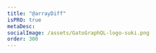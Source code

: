 ```yaml
---
title: "@arrayDiff"
isPRO: true
metaDesc:
socialImage: /assets/GatoGraphQL-logo-suki.png
order: 300
---
```

